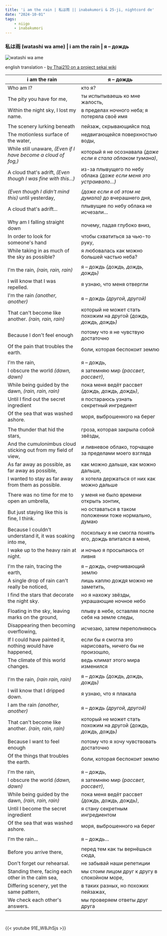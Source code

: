 ```yaml
---
title: 'i am the rain | 私は雨 || inabakumori & 25-ji, nightcord de'
date: "2024-10-01"
tags:
    - niigo
    - inabakumori
---
```


### 私は雨 (watashi wa ame) | i am the rain | я – дождь

![watashi wa ame](images/niigo/songs/Watashi_wa_Ame_Game_Cover.heic)

english translation - [by Thai210 on a project sekai wiki](https://projectsekai.fandom.com/wiki/Watashi_wa_Ame)

i am the rain | я – дождь
--|--
Who am I? | кто я?
The pity you have for me, | ты испытываешь ко мне жалость,
Within the night sky, I lost my name. | в пределах ночного неба; я потеряла своё имя
|||
The scenery lurking beneath | пейзаж, скрывающийся под
The motionless surface of the water, | недвигающейся поверхностью воды,
While still unaware, *(Even if I have become a cloud of fog,)* | который я не осознавала *(даже если я стала облаком тумана)*,
A cloud that's adrift, *(Even though I was fine with this...)* | из-за плывущего по небу облака *(даже если меня это устраивало…)*
|||
*(Even though I didn't mind this)* until yesterday, | *(даже если я об этом не думала)* до вчерашнего дня,
A cloud that's adrift... | плывущие по небу облака не исчезали…
|||
Why am I falling straight down | почему, падая глубоко вниз,
In order to look for someone's hand | чтобы схватиться за чью-то руку,
While taking in as much of the sky as possible? | я любовалась как можно большей частью неба? 
|||
I'm the rain, *(rain, rain, rain)* | я – дождь *(дождь, дождь, дождь)*
I will know that I was repelled. | я узнаю, что меня отвергли
I'm the rain *(another, another)* | я – дождь *(другой, другой)*
That can't become like another. *(rain, rain, rain)* | который не может стать похожим на другой *(дождь, дождь, дождь)*
|||
Because I don't feel enough | потому что я не чувствую достаточно
Of the pain that troubles the earth. | боли, которая беспокоит землю
|||
I'm the rain, | я – дождь, 
I obscure the world *(dawn, dawn)* | я затемняю мир *(рассвет, рассвет)*,
While being guided by the dawn, *(rain, rain, rain)* | пока меня ведёт рассвет *(дождь, дождь, дождь)*,
Until I find out the secret ingredient | я постараюсь узнать секретный ингредиент
Of the sea that was washed ashore. | моря, выброшенного на берег
|||
The thunder that hid the stars, | гроза, которая закрыла собой звёзды,
And the cumulonimbus cloud sticking out from my field of view, | и ливневое облако, торчащее за пределами моего взгляда
As far away as possible, as far away as possible, | как можно дальше, как можно дальше,
I wanted to stay as far away from them as possible. | я хотела держаться от них как можно дальше
|||
There was no time for me to open an umbrella, | у меня не было времени открыть зонтик,
But just staying like this is fine, I think. | но оставаться в таком положении тоже нормально, думаю
Because I couldn't understand it, it was soaking into me, | поскольку я не смогла понять его, дождь впитался в меня,
I wake up to the heavy rain at night. | и ночью я просыпаюсь от ливня
|||
I'm the rain, tracing the earth, | я – дождь, очерчивающий землю
A single drop of rain can't really be noticed, | лишь каплю дождя можно не заметить,
I find the stars that decorate the night sky. | но я нахожу звёзды, украшающие ночное небо
|||
Floating in the sky, leaving marks on the ground, | плыву в небе, оставляя после себя на земле следы,
Disappearing then becoming overflowing, | исчезаю, затем переполняюсь
If I could have painted it, nothing would have happened, | если бы я смогла это нарисовать, ничего бы не произошло,
The climate of this world changes. | ведь климат этого мира изменился
|||
I'm the rain, *(rain rain, rain)* | я – дождь *(дождь, дождь, дождь)*
I will know that I dripped down. | я узнаю, что я плакала
I am the rain *(another, another)* | я – дождь *(другой, другой)*
That can't become like another. *(rain, rain, rain)* | который не может стать похожим на другой *(дождь, дождь, дождь)*
|||
Because I want to feel enough | потому что я хочу чувствовать достаточно
Of the things that troubles the earth. | боли, которая беспокоит землю
|||
I'm the rain, | я – дождь, 
I obscure the world *(dawn, dawn)* | я затемняю мир *(рассвет, рассвет)*,
While being guided by the dawn, *(rain, rain, rain)* | пока меня ведёт рассвет *(дождь, дождь, дождь)*,
Until I become the secret ingredient | я стану секретным ингредиентом
Of the sea that was washed ashore. | моря, выброшенного на берег
|||
I'm the rain... | я – дождь…
|||
Before you arrive there, | перед тем как ты вернёшься сюда,
Don't forget our rehearsal. | не забывай наши репетиции
Standing there, facing each other in the calm sea, | мы стоим лицом друг к другу в спокойном море,
Differing scenery, yet the same pattern, | в таких разных, но похожих пейзажах,
We check each other's answers. | мы проверяем ответы друг друга

<br>

{{< youtube 91E_W8JhSjs >}}